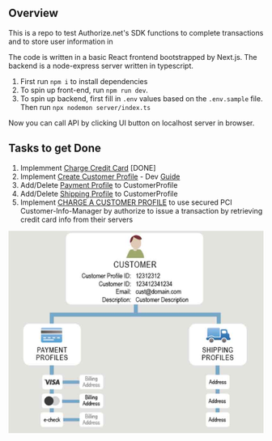 ## Overview

This is a repo to test Authorize.net's SDK functions to complete transactions and to store user information in

The code is written in a basic React frontend bootstrapped by Next.js.
The backend is a node-express server written in typescript.

1. First run `npm i` to install dependencies
2. To spin up front-end, run `npm run dev`.
3. To spin up backend, first fill in `.env` values based on the `.env.sample` file. Then run `npx nodemon server/index.ts`

Now you can call API by clicking UI button on localhost server in browser.

## Tasks to get Done

1. Implemment [Charge Credit Card](https://developer.authorize.net/api/reference/index.html#payment-transactions-charge-a-credit-card:~:text=Payment%20Transactions%20page.-,Charge%20a%20Credit%20Card,-Use%20this%20method) [DONE]
2. Implement [Create Customer Profile](https://developer.authorize.net/api/reference/index.html#customer-profiles-create-customer-profile:~:text=Create%20Customer%20Profile) - Dev [Guide](https://developer.authorize.net/api/reference/features/customer-profiles.html)
3. Add/Delete [Payment Profile](https://developer.authorize.net/api/reference/index.html#customer-profiles-create-customer-payment-profile:~:text=RESPONSE%20FIELD%20DESCRIPTION-,Create%20Customer%20Payment%20Profile,-Use%20this%20function) to CustomerProfile
4. Add/Delete [Shipping Profile](https://developer.authorize.net/api/reference/index.html#customer-profiles-create-customer-shipping-address:~:text=RESPONSE%20FIELD%20DESCRIPTION-,Create%20Customer%20Shipping%20Address,-Use%20this%20function) to CustomerProfile
5. Implement [CHARGE A CUSTOMER PROFILE](https://developer.authorize.net/api/reference/index.html#payment-transactions-charge-a-customer-profile:~:text=RESPONSE%20FIELD%20DESCRIPTION-,Charge%20a%20Customer%20Profile,-Use%20this%20method) to use secured PCI Customer-Info-Manager by authorize to issue a transaction by retrieving credit card info from their servers

![Graphic](/public/customerProfile.jpg)
